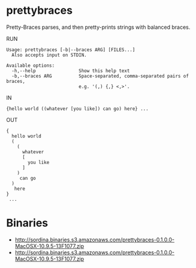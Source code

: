 # prettybraces

Pretty-Braces parses, and then pretty-prints strings with balanced braces.

RUN

    Usage: prettybraces [-b|--braces ARG] [FILES...]
      Also accepts input on STDIN.

    Available options:
      -h,--help                Show this help text
      -b,--braces ARG          Space-separated, comma-separated pairs of braces,
                               e.g. '(,) {,} <,>'.

IN

    {hello world ((whatever [you like]) can go) here} ...


OUT

    {
      hello world 
      (
        (
          whatever 
          [
            you like
          ]
        )
         can go
      )
       here
    }
     ...

# Binaries

* <http://sordina.binaries.s3.amazonaws.com/prettybraces-0.1.0.0-MacOSX-10.9.5-13F1077.zip>
* <http://sordina.binaries.s3.amazonaws.com/prettybraces-0.1.0.0-MacOSX-10.9.5-13F1077.zip>

